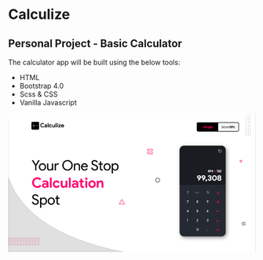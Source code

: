 # Calculize

## Personal Project - Basic Calculator 

The calculator app will be built using the below tools:
- HTML
- Bootstrap 4.0
- Scss & CSS
- Vanilla Javascript 

![alt text](https://github.com/shaznan/Calculize-App/blob/main/Images/UI%20.png?raw=true)



